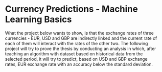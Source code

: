 # Currency Predictions - Machine Learning Basics

What the project below wants to show, is that the exchange rates of three currencies - EUR, USD and GBP
are indirectly linked and the current rate of each of them will interact with the rates of the other two.
The following project will try to prove the thesis by conducting an analysis in which, after teaching an algorithm with
dataset based on historical data from the selected period, it will try to predict, based on USD and GBP exchange rates,
EUR exchange rate with an accuracy below the standard deviation.


